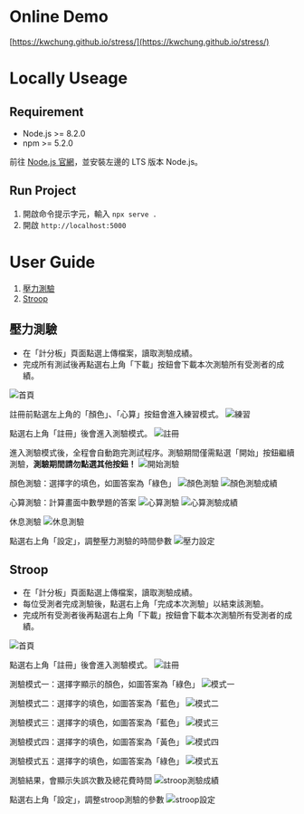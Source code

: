 # Online Demo

[https://kwchung.github.io/stress/](https://kwchung.github.io/stress/)

# Locally Useage

## Requirement

- Node.js >= 8.2.0
- npm >= 5.2.0

前往 [Node.js 官網](https://nodejs.org)，並安裝左邊的 LTS 版本 Node.js。

## Run Project

1. 開啟命令提示字元，輸入 `npx serve .`
2. 開啟 `http://localhost:5000`

# User Guide

1. [壓力測驗](##壓力測驗)
2. [Stroop](##Stroop)

## 壓力測驗

- 在「計分板」頁面點選上傳檔案，讀取測驗成績。
- 完成所有測試後再點選右上角「下載」按鈕會下載本次測驗所有受測者的成績。

![首頁](assets/stress_index.png)

註冊前點選左上角的「顏色」、「心算」按鈕會進入練習模式。
![練習](assets/stress_practice.png)

點選右上角「註冊」後會進入測驗模式。
![註冊](assets/stress_register.png)

進入測驗模式後，全程會自動跑完測試程序。測驗期間僅需點選「開始」按鈕繼續測驗，**測驗期間請勿點選其他按鈕！**
![開始測驗](assets/stress_start_test.png)

顏色測驗：選擇字的填色，如圖答案為「綠色」
![顏色測驗](assets/stress_color-2.png)
![顏色測驗成績](assets/stress_color-3.png)

心算測驗：計算畫面中數學題的答案
![心算測驗](assets/stress_calc-2.png)
![心算測驗成績](assets/stress_calc-3.png)

休息測驗
![休息測驗](assets/stress_rest.png)

點選右上角「設定」，調整壓力測驗的時間參數
![壓力設定](assets/stress_setting.png)

## Stroop

- 在「計分板」頁面點選上傳檔案，讀取測驗成績。
- 每位受測者完成測驗後，點選右上角「完成本次測驗」以結束該測驗。
- 完成所有受測者後再點選右上角「下載」按鈕會下載本次測驗所有受測者的成績。

![首頁](assets/stroop_index.png)

點選右上角「註冊」後會進入測驗模式。
![註冊](assets/stroop_register.png)

測驗模式一：選擇字顯示的顏色，如圖答案為「綠色」
![模式一](assets/stroop_mode1.png)

測驗模式二：選擇字的填色，如圖答案為「藍色」
![模式二](assets/stroop_mode2.png)

測驗模式三：選擇字的填色，如圖答案為「藍色」
![模式三](assets/stroop_mode3.png)

測驗模式四：選擇字的填色，如圖答案為「黃色」
![模式四](assets/stroop_mode4.png)

測驗模式五：選擇字的填色，如圖答案為「綠色」
![模式五](assets/stroop_mode5.png)

測驗結果，會顯示失誤次數及總花費時間
![stroop測驗成績](assets/stroop_finish.png)

點選右上角「設定」，調整stroop測驗的參數
![stroop設定](assets/stroop_setting.png)
